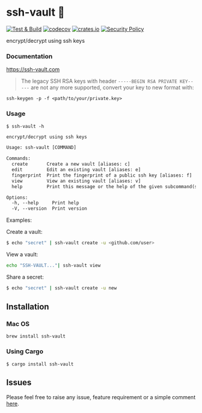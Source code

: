 # ssh-vault 🌰

[![Test & Build](https://github.com/ssh-vault/ssh-vault/actions/workflows/build.yml/badge.svg)](https://github.com/ssh-vault/ssh-vault/actions/workflows/build.yml)
[![codecov](https://codecov.io/gh/ssh-vault/ssh-vault/graph/badge.svg?token=cWvIQCym2l)](https://codecov.io/gh/ssh-vault/ssh-vault)
[![crates.io](https://img.shields.io/crates/v/ssh-vault.svg)](https://crates.io/crates/ssh-vault)
[![Security Policy](https://img.shields.io/badge/security-policy-blue.svg)](SECURITY.md)

encrypt/decrypt using ssh keys

### Documentation

https://ssh-vault.com

> The legacy SSH RSA keys with header `-----BEGIN RSA PRIVATE KEY-----` are not any more supported, convert your key to new format with:

    ssh-keygen -p -f <path/to/your/private.key>

### Usage

    $ ssh-vault -h


```txt
encrypt/decrypt using ssh keys

Usage: ssh-vault [COMMAND]

Commands:
  create       Create a new vault [aliases: c]
  edit         Edit an existing vault [aliases: e]
  fingerprint  Print the fingerprint of a public ssh key [aliases: f]
  view         View an existing vault [aliases: v]
  help         Print this message or the help of the given subcommand(s)

Options:
  -h, --help     Print help
  -V, --version  Print version

```

Examples:


Create a vault:


```sh
$ echo "secret" | ssh-vault create -u <github.com/user>
```

View a vault:

```sh
echo "SSH-VAULT..."| ssh-vault view
```

Share a secret:

```sh
$ echo "secret" | ssh-vault create -u new
```


## Installation

### Mac OS
    brew install ssh-vault

### Using Cargo

    $ cargo install ssh-vault

## Issues

Please feel free to raise any issue, feature requirement or a simple comment [here](https://github.com/ssh-vault/ssh-vault/issues).

